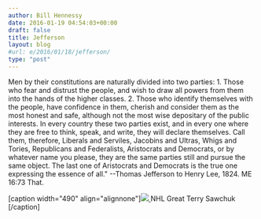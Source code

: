 ```yaml
---
author: Bill Hennessy
date: 2016-01-19 04:54:03+00:00
draft: false
title: Jefferson
layout: blog
#url: e/2016/01/18/jefferson/
type: "post"
---
```


Men by their constitutions are naturally divided into two parties: 1. Those who fear and distrust the people, and wish to draw all powers from them into the hands of the higher classes. 2. Those who identify themselves with the people, have confidence in them, cherish and consider them as the most honest and safe, although not the most wise depositary of the public interests. In every country these two parties exist, and in every one where they are free to think, speak, and write, they will declare themselves. Call them, therefore, Liberals and Serviles, Jacobins and Ultras, Whigs and Tories, Republicans and Federalists, Aristocrats and Democrats, or by whatever name you please, they are the same parties still and pursue the same object. The last one of Aristocrats and Democrats is the true one expressing the essence of all." --Thomas Jefferson to Henry Lee, 1824. ME 16:73
That.  

[caption width="490" align="alignnone"][![](https://hennessysview.com/wp-content/uploads/2016/01/img_0518.png)
](https://hennessysview.com/wp-content/uploads/2016/01/img_0518.png) NHL Great   Terry Sawchuk [/caption]



> 
